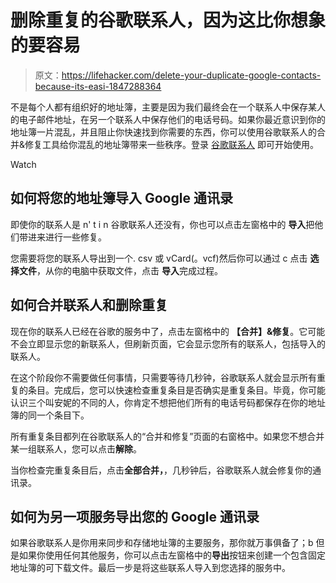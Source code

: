 # 删除重复的谷歌联系人，因为这比你想象的要容易

> 原文：<https://lifehacker.com/delete-your-duplicate-google-contacts-because-its-easi-1847288364>

不是每个人都有组织好的地址簿，主要是因为我们最终会在一个联系人中保存某人的电子邮件地址，在另一个联系人中保存他们的电话号码。如果你最近意识到你的地址簿一片混乱，并且阻止你快速找到你需要的东西，你可以使用谷歌联系人的合并&修复工具给你混乱的地址簿带来一些秩序。登录 [谷歌联系人](https://contacts.google.com/) 即可开始使用。

Watch

## 如何将您的地址簿导入 Google 通讯录

即使你的联系人是 n' t i n 谷歌联系人还没有，你也可以点击左窗格中的 **导入**把他们带进来进行一些修复。

您需要将您的联系人导出到一个. csv 或 vCard(。vcf)然后你可以通过 c 点击 **选择文件**，从你的电脑中获取文件，点击 **导入**完成过程。

## 如何合并联系人和删除重复

现在你的联系人已经在谷歌的服务中了，点击左窗格中的 **【合并】&修复**。它可能不会立即显示您的新联系人，但刷新页面，它会显示您所有的联系人，包括导入的联系人。

在这个阶段你不需要做任何事情，只需要等待几秒钟，谷歌联系人就会显示所有重复的条目。完成后，您可以快速检查重复条目是否确实是重复条目。毕竟，你可能认识三个叫安妮的不同的人，你肯定不想把他们所有的电话号码都保存在你的地址簿的同一个条目下。

所有重复条目都列在谷歌联系人的“合并和修复”页面的右窗格中。如果您不想合并某一组联系人，您可以点击**解除**。

当你检查完重复条目后，点击**全部合并，**，几秒钟后，谷歌联系人就会修复你的通讯录。

## 如何为另一项服务导出您的 Google 通讯录

如果谷歌联系人是你用来同步和存储地址簿的主要服务，那你就万事俱备了；b 但是如果你使用任何其他服务，你可以点击左窗格中的**导出**按钮来创建一个包含固定地址簿的可下载文件。最后一步是将这些联系人导入到您选择的服务中。